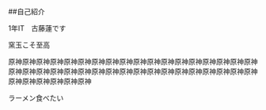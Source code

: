 ##自己紹介

1年IT　古藤蓮です

窯玉こそ至高

原神原神原神原神原神原神原神原神原神原神原神原神原神原神原神原神原神原神原神原神原神原神原神原神原神原神原神原神原神原神原神原神原神原神原神原神原神原神原神原神原神原神

<!--
**suiren1028/SUIREN1028** is a ✨ _special_ ✨ repository because its `README.md` (this file) appears on your GitHub profile.

Here are some ideas to get you started:

- 🔭 I’m currently working on ...
- 🌱 I’m currently learning ...
- 👯 I’m looking to collaborate on ...
- 🤔 I’m looking for help with ...
- 💬 Ask me about ...
- 📫 How to reach me: ...
- 😄 Pronouns: ...
- ⚡ Fun fact: ...
-->ラーメン食べたい

